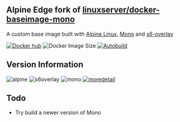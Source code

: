[appurl]: https://alpinelinux.org
[s6overlay]: https://github.com/just-containers/s6-overlay
[monourl]: https://www.mono-project.com

## Alpine Edge fork of [linuxserver/docker-baseimage-mono](https://github.com/linuxserver/docker-baseimage-mono/)
A custom base image built with [Alpine Linux][appurl], [Mono][monourl] and [s6-overlay][s6overlay]

[![Docker hub](https://img.shields.io/badge/docker%20hub-link-blue?style=for-the-badge&logo=docker)](https://hub.docker.com/repository/docker/vcxpz/baseimage-mono) ![Docker Image Size](https://img.shields.io/docker/image-size/vcxpz/baseimage-mono?style=for-the-badge&logo=docker) [![Autobuild](https://img.shields.io/badge/auto%20build-daily-blue?style=for-the-badge&logo=docker?color=d1aa67)](https://github.com/hydazz/docker-baseimage-mono/actions?query=workflow%3A%22Docker+Update+CI%22)

## Version Information
![alpine](https://img.shields.io/badge/alpine-edge-0D597F?style=for-the-badge&logo=alpine-linux) ![s6overlay](https://img.shields.io/badge/s6--overlay-2.1.0.2-blue?style=for-the-badge) ![mono](https://img.shields.io/badge/mono-rtificates-mono-6.8.0.123-blue?style=for-the-badge) [![moredetail](https://img.shields.io/badge/more-detail-blue?style=for-the-badge)](https://github.com/hydazz/docker-baseimage-mono/blob/main/package_versions.txt)

## Todo
* Try build a newer version of Mono
